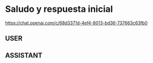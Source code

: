 # Saludo y respuesta inicial

https://chat.openai.com/c/68d3371d-4ef4-8013-bd36-737663c63fb0

## USER


## ASSISTANT


